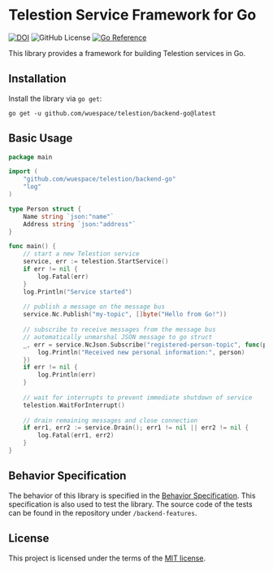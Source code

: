 # Telestion Service Framework for Go

[![DOI](https://zenodo.org/badge/DOI/10.5281/zenodo.10407142.svg)](https://doi.org/10.5281/zenodo.10407142)
![GitHub License](https://img.shields.io/github/license/wuespace/telestion)
[![Go Reference](https://pkg.go.dev/badge/github.com/wuespace/telestion/backend.svg)](https://pkg.go.dev/github.com/wuespace/telestion/backend)

This library provides a framework for building Telestion services in Go.

## Installation

Install the library via `go get`:

```shell
go get -u github.com/wuespace/telestion/backend-go@latest
```

## Basic Usage

```go
package main

import (
	"github.com/wuespace/telestion/backend-go"
	"log"
)

type Person struct {
	Name string `json:"name"`
	Address string `json:"address"`
}

func main() {
	// start a new Telestion service
	service, err := telestion.StartService()
	if err != nil {
		log.Fatal(err)
	}
	log.Println("Service started")
	
	// publish a message on the message bus
	service.Nc.Publish("my-topic", []byte("Hello from Go!"))
	
	// subscribe to receive messages from the message bus
	// automatically unmarshal JSON message to go struct 
	_, err = service.NcJson.Subscribe("registered-person-topic", func(person *Person) {
		log.Println("Received new personal information:", person)
    })
	if err != nil {
		log.Println(err)
    }
	
	// wait for interrupts to prevent immediate shutdown of service
	telestion.WaitForInterrupt()
	
	// drain remaining messages and close connection
	if err1, err2 := service.Drain(); err1 != nil || err2 != nil {
		log.Fatal(err1, err2)
    }
}
```

## Behavior Specification

The behavior of this library is specified in
the [Behavior Specification](https://docs.telestion.wuespace.de/Backend%20Development/service-behavior/).
This specification is also used to test the library.
The source code of the tests can be found in the repository under `/backend-features`.

## License

This project is licensed under the terms of the [MIT license](LICENSE).
